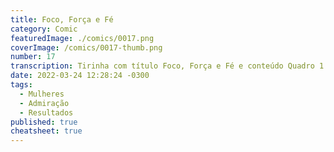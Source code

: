```yaml
---
title: Foco, Força e Fé
category: Comic
featuredImage: ./comics/0017.png
coverImage: /comics/0017-thumb.png
number: 17
transcription: Tirinha com título Foco, Força e Fé e conteúdo Quadro 1. Sophie e Msone conversando no escritório Msone fala "Gostaria de aproveitar esse dia da mulher para dizer como admiro seu trabalho e conhecimento técnico". Quadro 2. Sophie fala "Obrigado, você tem um futuro mais brilhante que o meu, só se dedicar aos estudos e projetos". Quadro 3. Msone fala "Calma! Admiração é uma coisa, estar disposta a alcançar os mesmos resultados é outra".
date: 2022-03-24 12:28:24 -0300
tags:
  - Mulheres
  - Admiração
  - Resultados
published: true
cheatsheet: true
---
```

